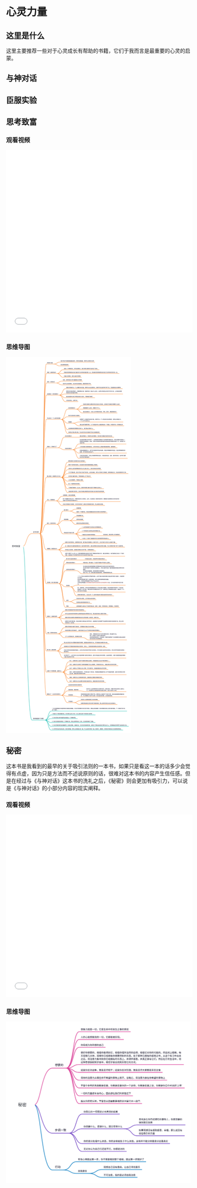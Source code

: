 # 心灵力量

## 这里是什么
这里主要推荐一些对于心灵成长有帮助的书籍，它们于我而言是最重要的心灵的启蒙。

## 与神对话

## 臣服实验

## 思考致富
### 观看视频
<iframe height=498 width=510 src="//player.bilibili.com/player.html?aid=718959894&bvid=BV1aQ4y1S7mN&cid=435111005&page=1&autoplay=0" scrolling="no" border="0" frameborder="no" framespacing="0" allowfullscreen="true"> </iframe>

### 思维导图
![点击查看思维导图](asset/思考致富.svg)

## 秘密
这本书是我看到的最早的关于吸引法则的一本书，如果只是看这一本的话多少会觉得有点虚，因为只是方法而不述说原则的话，很难对这本书的内容产生信任感。但是在经过与《与神对话》这本书的洗礼之后，《秘密》则会更加有吸引力，可以说是《与神对话》的小部分内容的现实阐释。
### 观看视频
<iframe height=498 width=510 src="//player.bilibili.com/player.html?aid=540468773&bvid=BV1Ri4y1t7jv&cid=185092706&page=1&autoplay=0" scrolling="no" border="0" frameborder="no" framespacing="0" allowfullscreen="true"> </iframe>


### 思维导图
![点击查看思维导图](asset/secret.svg)